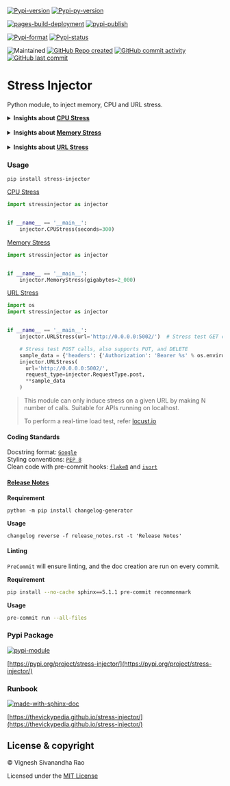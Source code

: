 [![Pypi-version](https://img.shields.io/pypi/v/stress-injector)](https://pypi.org/project/stress-injector)
[![Pypi-py-version](https://img.shields.io/pypi/pyversions/stress-injector)](https://pypi.org/project/stress-injector)

[![pages-build-deployment](https://github.com/thevickypedia/stress-injector/actions/workflows/pages/pages-build-deployment/badge.svg)](https://github.com/thevickypedia/stress-injector/actions/workflows/pages/pages-build-deployment)
[![pypi-publish](https://github.com/thevickypedia/stress-injector/actions/workflows/python-publish.yml/badge.svg)](https://github.com/thevickypedia/stress-injector/actions/workflows/python-publish.yml)

[![Pypi-format](https://img.shields.io/pypi/format/stress-injector)](https://pypi.org/project/stress-injector/#files)
[![Pypi-status](https://img.shields.io/pypi/status/stress-injector)](https://pypi.org/project/stress-injector)

![Maintained](https://img.shields.io/maintenance/yes/2023)
[![GitHub Repo created](https://img.shields.io/date/1599432310)](https://api.github.com/repos/thevickypedia/stress-injector)
[![GitHub commit activity](https://img.shields.io/github/commit-activity/y/thevickypedia/stress-injector)](https://api.github.com/repos/thevickypedia/stress-injector)
[![GitHub last commit](https://img.shields.io/github/last-commit/thevickypedia/stress-injector)](https://api.github.com/repos/thevickypedia/stress-injector)

# Stress Injector
Python module, to inject memory, CPU and URL stress.

<details>
<summary><strong>Insights about <a href="https://github.com/thevickypedia/stress-injector/blob/main/stressinjector/cpu.py">CPU Stress</a></strong></summary>

* To achieve CPU stress, I have used multiprocess, looped for the number of logical cores, triggering an infinite loop on
  each core.
* The infinite loop will run for a given number of seconds (provided by the user)
* Mean-while the `cpu_percent` from `psutil` runs (in a dedicated thread) in an infinite loop calculating the current CPU 
  utilization on each CPU core.
* The dedicated thread runs for 3 seconds in addition to the number of seconds provided by the user.
* Once the given number of seconds have passed, the `processes` and `threads` initiated to monitor CPU usage are stopped.
</details>
<br>
<details>
<summary><strong>Insights about <a href="https://github.com/thevickypedia/stress-injector/blob/main/stressinjector/memory.py">Memory Stress</a></strong></summary>

* In this script, I have used `numpy.random.bytes` which are sampled from uniform distribution.
* These random bytes are collected from the machine's physical memory increasing the program's usage.
* I have then used `getrusage` (get resource usage) for `SELF` to get the memory consumed only by the current script.
* The `size_converter` converts the bytes from resource usage to a human understandable format.
</details>
<br>
<details>
<summary><strong>Insights about <a href="https://github.com/thevickypedia/stress-injector/blob/main/stressinjector/onus.py">URL Stress</a></strong></summary>

* In this script, I have used threadpools to make concurrent requests.
* The script uses `requests` module to make calls.
* Takes arguments
  * **rate**: Number of calls to make. _Defaults to 100K_
  * **timeout**: Timeout for each request. _Defaults to 0.5_
  * **retry_limit**: Retry limit if the system is unable to spinup more threads. _Defaults to 5_
  * **circuit_break**: Wait time in seconds between retries. _Defaults to 5_
  * **request_type**: Function from `requests` module.

</details>

### Usage
`pip install stress-injector`

[CPU Stress](https://github.com/thevickypedia/stress-injector/blob/main/stressinjector/cpu.py)
```python
import stressinjector as injector


if __name__ == '__main__':
    injector.CPUStress(seconds=300)
```

[Memory Stress](https://github.com/thevickypedia/stress-injector/blob/main/stressinjector/memory.py)
```python
import stressinjector as injector


if __name__ == '__main__':
    injector.MemoryStress(gigabytes=2_000)
```

[URL Stress](https://github.com/thevickypedia/stress-injector/blob/main/stressinjector/url.py)
```python
import os
import stressinjector as injector


if __name__ == '__main__':
    injector.URLStress(url='http://0.0.0.0:5002/')  # Stress test GET calls

    # Stress test POST calls, also supports PUT, and DELETE
    sample_data = {'headers': {'Authorization': 'Bearer %s' % os.environ.get('TOKEN')}}
    injector.URLStress(
      url='http://0.0.0.0:5002/',
      request_type=injector.RequestType.post,
      **sample_data
    )
```
> This module can only induce stress on a given URL by making N number of calls. Suitable for APIs running on localhost.
> 
> To perform a real-time load test, refer [locust.io](https://locust.io/)

#### Coding Standards
Docstring format: [`Google`](https://google.github.io/styleguide/pyguide.html#38-comments-and-docstrings) <br>
Styling conventions: [`PEP 8`](https://www.python.org/dev/peps/pep-0008/) <br>
Clean code with pre-commit hooks: [`flake8`](https://flake8.pycqa.org/en/latest/) and 
[`isort`](https://pycqa.github.io/isort/)

#### [Release Notes](https://github.com/thevickypedia/stress-injector/blob/main/release_notes.rst)
**Requirement**
```shell
python -m pip install changelog-generator
```

**Usage**
```shell
changelog reverse -f release_notes.rst -t 'Release Notes'
```

#### Linting
`PreCommit` will ensure linting, and the doc creation are run on every commit.

**Requirement**
<br>
```bash
pip install --no-cache sphinx==5.1.1 pre-commit recommonmark
```

**Usage**
<br>
```bash
pre-commit run --all-files
```

### Pypi Package
[![pypi-module](https://img.shields.io/badge/Software%20Repository-pypi-1f425f.svg)](https://packaging.python.org/tutorials/packaging-projects/)

[https://pypi.org/project/stress-injector/](https://pypi.org/project/stress-injector/)

### Runbook
[![made-with-sphinx-doc](https://img.shields.io/badge/Code%20Docs-Sphinx-1f425f.svg)](https://www.sphinx-doc.org/en/master/man/sphinx-autogen.html)

[https://thevickypedia.github.io/stress-injector/](https://thevickypedia.github.io/stress-injector/)

## License & copyright

&copy; Vignesh Sivanandha Rao

Licensed under the [MIT License](https://github.com/thevickypedia/stress-injector/blob/main/LICENSE)
